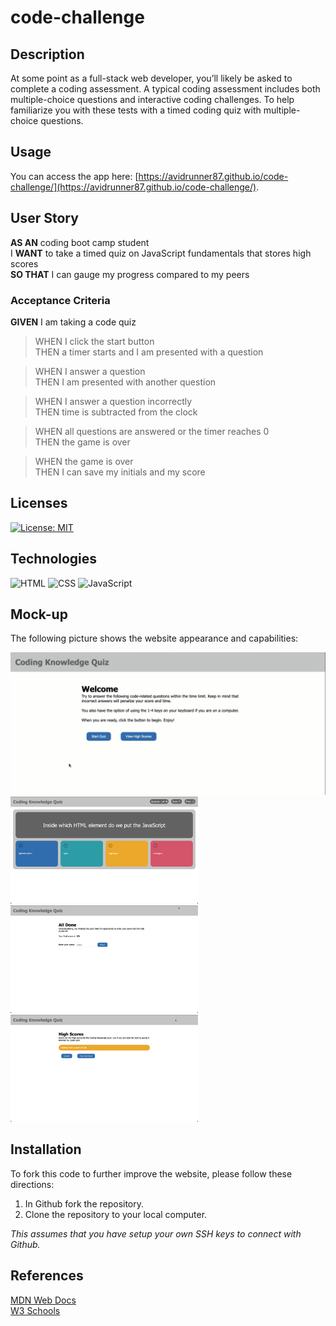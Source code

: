 # code-challenge

## Description
At some point as a full-stack web developer, you’ll likely be asked to complete a coding assessment. A typical coding assessment includes both multiple-choice questions and interactive coding challenges. To help familiarize you with these tests with a timed coding quiz with multiple-choice questions.

## Usage
You can access the app here: [https://avidrunner87.github.io/code-challenge/](https://avidrunner87.github.io/code-challenge/).

## User Story
**AS AN** coding boot camp student<br>
I **WANT** to take a timed quiz on JavaScript fundamentals that stores high scores<br>
**SO THAT** I can gauge my progress compared to my peers

### Acceptance Criteria
**GIVEN** I am taking a code quiz

>WHEN I click the start button<br>
THEN a timer starts and I am presented with a question

>WHEN I answer a question<br>
THEN I am presented with another question

>WHEN I answer a question incorrectly<br>
THEN time is subtracted from the clock

>WHEN all questions are answered or the timer reaches 0<br>
THEN the game is over

>WHEN the game is over<br>
THEN I can save my initials and my score

## Licenses
[![License: MIT](https://img.shields.io/badge/License-MIT-yellow.svg)](https://github.com/avidrunner87/small-talk/blob/main/LICENSE.md)

## Technologies
![HTML](https://img.shields.io/static/v1?label=html&message=2.3%&color=red)
![CSS](https://img.shields.io/static/v1?label=css&message=14.0%&color=purple)
![JavaScript](https://img.shields.io/static/v1?label=javascript&message=83.7%&color=yellow)

## Mock-up
The following picture shows the website appearance and capabilities:

<img src="./assets/images/screenshots/mockup.gif" width="600"><br>
<img src="./assets/images/screenshots/screenshot01.png" width="300">
<img src="./assets/images/screenshots/screenshot02.png" width="300"><br>
<img src="./assets/images/screenshots/screenshot03.png" width="300">

## Installation
To fork this code to further improve the website, please follow these directions:

1. In Github fork the repository.
1. Clone the repository to your local computer.

_This assumes that you have setup your own SSH keys to connect with Github._


## References
[MDN Web Docs](https://developer.mozilla.org/en-US/docs/Web/HTML/Element)<br>
[W3 Schools](https://www.w3schools.com/)<br>